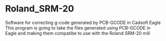 # Roland_SRM-20
Software for correcting g-code generated by PCB-GCODE in Cadsoft Eagle
This program is going to take the files generated using PCB-GCODE in Eagle and making them compatibe to use with the Roland SRM-20 mill
